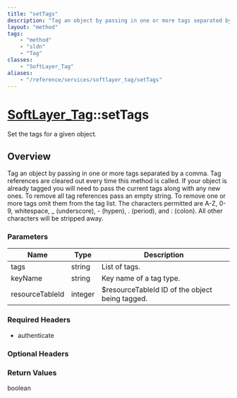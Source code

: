 ```yaml
---
title: "setTags"
description: "Tag an object by passing in one or more tags separated by a comma. Tag references are cleared out every time this method... "
layout: "method"
tags:
    - "method"
    - "sldn"
    - "Tag"
classes:
    - "SoftLayer_Tag"
aliases:
    - "/reference/services/softlayer_tag/setTags"
---
```

# [SoftLayer_Tag](/reference/services/SoftLayer_Tag)::setTags

Set the tags for a given object.


## Overview 
Tag an object by passing in one or more tags separated by a comma. Tag references are cleared out every time this method is called. If your object is already tagged you will need to pass the current tags along with any new ones. To remove all tag references pass an empty string. To remove one or more tags omit them from the tag list. The characters permitted are A-Z, 0-9, whitespace, _ (underscore), - (hypen), . (period), and : (colon). All other characters will be stripped away. 

### Parameters 
|Name | Type | Description |
| --- | --- | --- |
|tags| string| List of tags.|
|keyName| string| Key name of a tag type.|
|resourceTableId| integer| $resourceTableId ID of the object being tagged.|


### Required Headers
* authenticate

### Optional Headers

### Return Values
boolean

